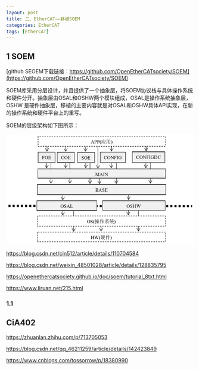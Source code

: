 ```yaml
---
layout: post
title: 二、EtherCAT——移植SOEM
categories: EtherCAT
tags: [EtherCAT]
---
```


## 1 SOEM

[github SEOEM下载链接：https://github.com/OpenEtherCATsociety/SOEM](https://github.com/OpenEtherCATsociety/SOEM)

SOEM库采用分层设计，并且提供了一个抽象层，将SOEM协议栈与具体操作系统和硬件分开。抽象层由OSAL和OSHW两个模块组成，OSAL是操作系统抽象层，OSHW 是硬件抽象层，移植的主要内容就是对OSAL和OSHW具体API实现，在新的操作系统和硬件平台上的重写。

SOEM的层级架构如下图所示：

![alt text](./ethercat_image/image.png)

https://blog.csdn.net/cln512/article/details/110704584

https://blog.csdn.net/weixin_48501028/article/details/128835795

https://openethercatsociety.github.io/doc/soem/tutorial_8txt.html

https://www.liruan.net/215.html


### 1.1 



## CiA402

https://zhuanlan.zhihu.com/p/713705053

https://blog.csdn.net/qq_46211259/article/details/142423849

https://www.cnblogs.com/tossorrow/p/18380990

